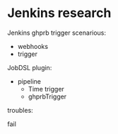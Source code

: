 # Jenkins research
Jenkins ghprb trigger scenarious:
- webhooks
- trigger

JobDSL plugin:
- pipeline
  - Time trigger
  - ghprbTrigger

troubles:

fail
